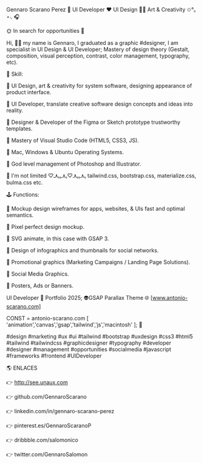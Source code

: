 Gennaro Scarano Perez 💎 UI Developer ❤️ UI Design 👩‍🎨 Art & Creativity ✩°｡⋆⸜ 🎧

🌞 In search for opportunities 📡

Hi, 🤚🏼 my name is Gennaro, I graduated as a graphic #designer, I am specialist in UI Design & UI Developer; Mastery of design theory (Gestalt, composition, visual perception, contrast, color management, typography, etc).

🎨 Skill:

🔹 UI Design, art & creativity for system software, designing appearance of product interface.

🔹 UI Developer, translate creative software design concepts and ideas into reality.

🔹 Designer & Developer of the Figma or Sketch prototype trustworthy templates.

🔹 Mastery of Visual Studio Code (HTML5, CSS3, JS).

🔹 Mac, Windows & Ubuntu Operating Systems.

🔹 God level management of Photoshop and Illustrator.

🔹 I'm not limited ♡ﮩ٨ـﮩﮩ٨ـ♡ﮩ٨ـﮩﮩ٨ـ tailwind.css, bootstrap.css, materialize.css, bulma.css etc.


🕹 Functions:

🔹 Mockup design wireframes for apps, websites, & UIs fast and optimal semantics.

🔹 Pixel perfect design mockup.

🔹 SVG animate, in this case with GSAP 3.

🔹 Design of infographics and thumbnails for social networks.

🔹 Promotional graphics (Marketing Campaigns / Landing Page Solutions).

🔹 Social Media Graphics.

🔹 Posters, Ads or Banners.


UI Developer 🚀 Portfolio 2025; 👽GSAP Parallax Theme 🌐 [www.antonio-scarano.com]

CONST = antonio-scarano.com [ 'animation','canvas','gsap','tailwind','js','macintosh' ]; 🚀

#design #marketing #ux #ui #tailwind #bootstrap #uxdesign #css3 #html5 #tailwind #tailwindcss #graphicdesigner #typography #developer #designer #management #opportunities #socialmedia #javascript #frameworks #frontend #UIDeveloper


🌎 ENLACES

👉 http://see.unaux.com

👉 github.com/GennaroScarano

👉 linkedin.com/in/gennaro-scarano-perez

👉 pinterest.es/GennaroScaranoP

👉 dribbble.com/salomonico

👉 twitter.com/GennaroSalomon
